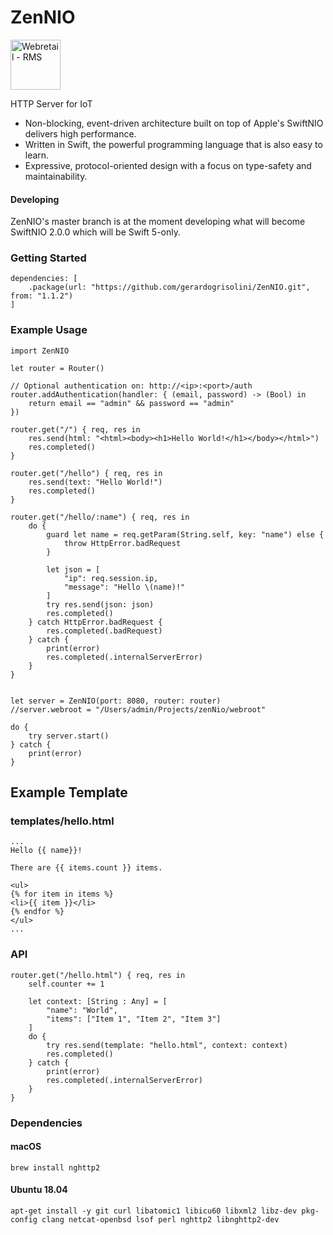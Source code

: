 # ZenNIO

<img src="https://github.com/gerardogrisolini/Webretail/blob/master/webroot/media/logo.png?raw=true" width="80" alt="Webretail - RMS" />

HTTP Server for IoT

<ul>
<li>Non-blocking, event-driven architecture built on top of Apple's SwiftNIO delivers high performance.</li>
<li>Written in Swift, the powerful programming language that is also easy to learn.</li>
<li>Expressive, protocol-oriented design with a focus on type-safety and maintainability.</li>
</ul>

#### Developing

ZenNIO's master branch is at the moment developing what will become SwiftNIO 2.0.0 which will be Swift 5-only. 


### Getting Started

```
dependencies: [
    .package(url: "https://github.com/gerardogrisolini/ZenNIO.git", from: "1.1.2")
]
```

### Example Usage

```
import ZenNIO

let router = Router()

// Optional authentication on: http://<ip>:<port>/auth
router.addAuthentication(handler: { (email, password) -> (Bool) in
    return email == "admin" && password == "admin"
})

router.get("/") { req, res in
    res.send(html: "<html><body><h1>Hello World!</h1></body></html>")
    res.completed()
}

router.get("/hello") { req, res in
    res.send(text: "Hello World!")
    res.completed()
}

router.get("/hello/:name") { req, res in
    do {
        guard let name = req.getParam(String.self, key: "name") else {
            throw HttpError.badRequest
        }

        let json = [
            "ip": req.session.ip,
            "message": "Hello \(name)!"
        ]
        try res.send(json: json)
        res.completed()
    } catch HttpError.badRequest {
        res.completed(.badRequest)
    } catch {
        print(error)
        res.completed(.internalServerError)
    }
}


let server = ZenNIO(port: 8080, router: router)
//server.webroot = "/Users/admin/Projects/zenNio/webroot"

do {
    try server.start()
} catch {
    print(error)
}

```

## Example Template

### templates/hello.html
```
...
Hello {{ name}}!

There are {{ items.count }} items.

<ul>
{% for item in items %}
<li>{{ item }}</li>
{% endfor %}
</ul>
...
```

### API
```
router.get("/hello.html") { req, res in
    self.counter += 1

    let context: [String : Any] = [
        "name": "World",
        "items": ["Item 1", "Item 2", "Item 3"]
    ]
    do {
        try res.send(template: "hello.html", context: context)
        res.completed()
    } catch {
        print(error)
        res.completed(.internalServerError)
    }
}
```

### Dependencies

#### macOS

```
brew install nghttp2
```

#### Ubuntu 18.04

```
apt-get install -y git curl libatomic1 libicu60 libxml2 libz-dev pkg-config clang netcat-openbsd lsof perl nghttp2 libnghttp2-dev
```
